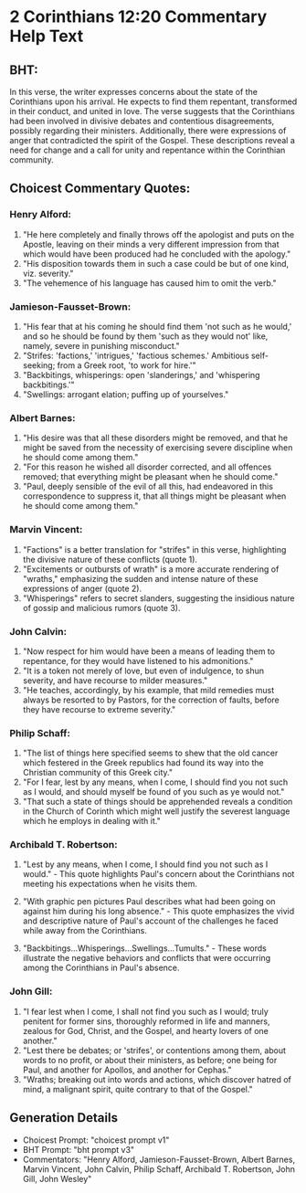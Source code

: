 # 2 Corinthians 12:20 Commentary Help Text

## BHT:
In this verse, the writer expresses concerns about the state of the Corinthians upon his arrival. He expects to find them repentant, transformed in their conduct, and united in love. The verse suggests that the Corinthians had been involved in divisive debates and contentious disagreements, possibly regarding their ministers. Additionally, there were expressions of anger that contradicted the spirit of the Gospel. These descriptions reveal a need for change and a call for unity and repentance within the Corinthian community.

## Choicest Commentary Quotes:
### Henry Alford:
1. "He here completely and finally throws off the apologist and puts on the Apostle, leaving on their minds a very different impression from that which would have been produced had he concluded with the apology."
2. "His disposition towards them in such a case could be but of one kind, viz. severity."
3. "The vehemence of his language has caused him to omit the verb."

### Jamieson-Fausset-Brown:
1. "His fear that at his coming he should find them 'not such as he would,' and so he should be found by them 'such as they would not' like, namely, severe in punishing misconduct."
2. "Strifes: 'factions,' 'intrigues,' 'factious schemes.' Ambitious self-seeking; from a Greek root, 'to work for hire.'"
3. "Backbitings, whisperings: open 'slanderings,' and 'whispering backbitings.'"
4. "Swellings: arrogant elation; puffing up of yourselves."

### Albert Barnes:
1. "His desire was that all these disorders might be removed, and that he might be saved from the necessity of exercising severe discipline when he should come among them."
2. "For this reason he wished all disorder corrected, and all offences removed; that everything might be pleasant when he should come."
3. "Paul, deeply sensible of the evil of all this, had endeavored in this correspondence to suppress it, that all things might be pleasant when he should come among them."

### Marvin Vincent:
1. "Factions" is a better translation for "strifes" in this verse, highlighting the divisive nature of these conflicts (quote 1).
2. "Excitements or outbursts of wrath" is a more accurate rendering of "wraths," emphasizing the sudden and intense nature of these expressions of anger (quote 2).
3. "Whisperings" refers to secret slanders, suggesting the insidious nature of gossip and malicious rumors (quote 3).

### John Calvin:
1. "Now respect for him would have been a means of leading them to repentance, for they would have listened to his admonitions."
2. "It is a token not merely of love, but even of indulgence, to shun severity, and have recourse to milder measures."
3. "He teaches, accordingly, by his example, that mild remedies must always be resorted to by Pastors, for the correction of faults, before they have recourse to extreme severity."

### Philip Schaff:
1. "The list of things here specified seems to shew that the old cancer which festered in the Greek republics had found its way into the Christian community of this Greek city." 
2. "For I fear, lest by any means, when I come, I should find you not such as I would, and should myself be found of you such as ye would not." 
3. "That such a state of things should be apprehended reveals a condition in the Church of Corinth which might well justify the severest language which he employs in dealing with it."

### Archibald T. Robertson:
1. "Lest by any means, when I come, I should find you not such as I would." - This quote highlights Paul's concern about the Corinthians not meeting his expectations when he visits them.

2. "With graphic pen pictures Paul describes what had been going on against him during his long absence." - This quote emphasizes the vivid and descriptive nature of Paul's account of the challenges he faced while away from the Corinthians.

3. "Backbitings...Whisperings...Swellings...Tumults." - These words illustrate the negative behaviors and conflicts that were occurring among the Corinthians in Paul's absence.

### John Gill:
1. "I fear lest when I come, I shall not find you such as I would; truly penitent for former sins, thoroughly reformed in life and manners, zealous for God, Christ, and the Gospel, and hearty lovers of one another."
2. "Lest there be debates; or 'strifes', or contentions among them, about words to no profit, or about their ministers, as before; one being for Paul, and another for Apollos, and another for Cephas."
3. "Wraths; breaking out into words and actions, which discover hatred of mind, a malignant spirit, quite contrary to that of the Gospel."



## Generation Details
- Choicest Prompt: "choicest prompt v1"
- BHT Prompt: "bht prompt v3"
- Commentators: "Henry Alford, Jamieson-Fausset-Brown, Albert Barnes, Marvin Vincent, John Calvin, Philip Schaff, Archibald T. Robertson, John Gill, John Wesley"
